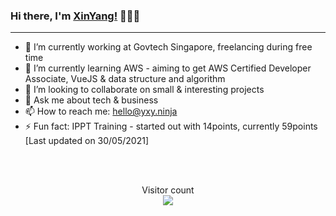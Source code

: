 ### Hi there, I'm [XinYang!](https://portfolio.yxy.ninja/) 👋👨‍💻
<hr>

<!--
**XinYang-YXY/XinYang-YXY** is a ✨ _special_ ✨ repository because its `README.md` (this file) appears on your GitHub profile.-->



- 🔭 I’m currently working at Govtech Singapore, freelancing during free time 
- 🌱 I’m currently learning AWS - aiming to get AWS Certified Developer Associate, VueJS & data structure and algorithm
- 👯 I’m looking to collaborate on small & interesting projects
- 💬 Ask me about tech & business
- 📫 How to reach me: hello@yxy.ninja
- ⚡ Fun fact: IPPT Training - started out with 14points, currently 59points [Last updated on 30/05/2021]
<!--- 🤔 I’m looking for help with -->
<!--- 😄 Pronouns: ...-->


<br>
<br>

<p align="center"> 
  Visitor count<br>
  <img src="https://profile-counter.glitch.me/XinYang-YXY/count.svg" />
</p>
